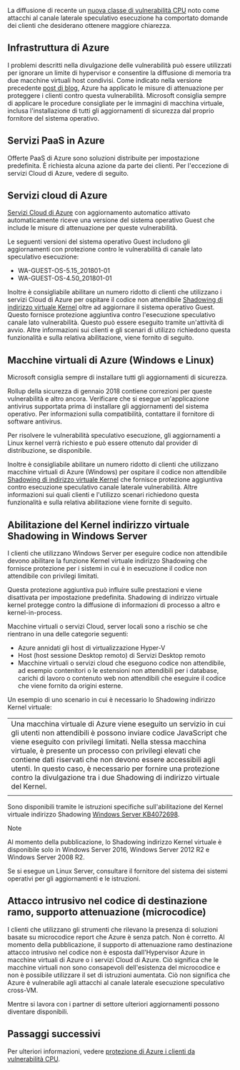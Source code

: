 
 
La diffusione di recente un [nuova classe di vulnerabilità CPU](https://portal.msrc.microsoft.com/en-US/security-guidance/advisory/ADV180002) noto come attacchi al canale laterale speculativo esecuzione ha comportato domande dei clienti che desiderano ottenere maggiore chiarezza. 

 
## <a name="azure-infrastructure"></a>Infrastruttura di Azure

I problemi descritti nella divulgazione delle vulnerabilità può essere utilizzati per ignorare un limite di hypervisor e consentire la diffusione di memoria tra due macchine virtuali host condivisi. Come indicato nella versione precedente [post di blog](https://azure.microsoft.com/blog/securing-azure-customers-from-cpu-vulnerability/), Azure ha applicato le misure di attenuazione per proteggere i clienti contro questa vulnerabilità.  Microsoft consiglia sempre di applicare le procedure consigliate per le immagini di macchina virtuale, inclusa l'installazione di tutti gli aggiornamenti di sicurezza dal proprio fornitore del sistema operativo.

## <a name="paas-services-on-azure"></a>Servizi PaaS in Azure
Offerte PaaS di Azure sono soluzioni distribuite per impostazione predefinita. È richiesta alcuna azione da parte dei clienti. Per l'eccezione di servizi Cloud di Azure, vedere di seguito.  


## <a name="azure-cloud-services"></a>Servizi cloud di Azure

[Servizi Cloud di Azure](https://azure.microsoft.com/services/cloud-services/) con aggiornamento automatico attivato automaticamente riceve una versione del sistema operativo Guest che include le misure di attenuazione per queste vulnerabilità. 

Le seguenti versioni del sistema operativo Guest includono gli aggiornamenti con protezione contro le vulnerabilità di canale lato speculativo esecuzione:

* WA-GUEST-OS-5.15_201801-01
* WA-GUEST-OS-4.50_201801-01


Inoltre è consigliabile abilitare un numero ridotto di clienti che utilizzano i servizi Cloud di Azure per ospitare il codice non attendibile [Shadowing di indirizzo virtuale Kernel](#enabling-kernel-virtual-address-shadowing-on-windows-server) oltre ad aggiornare il sistema operativo Guest. Questo fornisce protezione aggiuntiva contro l'esecuzione speculativo canale lato vulnerabilità. Questo può essere eseguito tramite un'attività di avvio. Altre informazioni sui clienti e gli scenari di utilizzo richiedono questa funzionalità e sulla relativa abilitazione, viene fornito di seguito.


## <a name="azure-virtual-machines-windows--linux"></a>Macchine virtuali di Azure (Windows e Linux)

Microsoft consiglia sempre di installare tutti gli aggiornamenti di sicurezza. 

Rollup della sicurezza di gennaio 2018 contiene correzioni per queste vulnerabilità e altro ancora. Verificare che si esegue un'applicazione antivirus supportata prima di installare gli aggiornamenti del sistema operativo. Per informazioni sulla compatibilità, contattare il fornitore di software antivirus. 

Per risolvere le vulnerabilità speculativo esecuzione, gli aggiornamenti a Linux kernel verrà richiesto e può essere ottenuto dal provider di distribuzione, se disponibile. 

Inoltre è consigliabile abilitare un numero ridotto di clienti che utilizzano macchine virtuali di Azure (Windows) per ospitare il codice non attendibile [Shadowing di indirizzo virtuale Kernel](#enabling-kernel-virtual-address-shadowing-on-windows-server) che fornisce protezione aggiuntiva contro esecuzione speculativo canale laterale vulnerabilità.  Altre informazioni sui quali clienti e l'utilizzo scenari richiedono questa funzionalità e sulla relativa abilitazione viene fornite di seguito.


## <a name="enabling-kernel-virtual-address-shadowing-on-windows-server"></a>Abilitazione del Kernel indirizzo virtuale Shadowing in Windows Server

I clienti che utilizzano Windows Server per eseguire codice non attendibile devono abilitare la funzione Kernel virtuale indirizzo Shadowing che fornisce protezione per i sistemi in cui è in esecuzione il codice non attendibile con privilegi limitati.

Questa protezione aggiuntiva può influire sulle prestazioni e viene disattivata per impostazione predefinita. Shadowing di indirizzo virtuale kernel protegge contro la diffusione di informazioni di processo a altro e kernel-in-process.

Macchine virtuali o servizi Cloud, server locali sono a rischio se che rientrano in una delle categorie seguenti:

* Azure annidati gli host di virtualizzazione Hyper-V
* Host (host sessione Desktop remoto) di Servizi Desktop remoto
* Macchine virtuali o servizi cloud che eseguono codice non attendibile, ad esempio contenitori o le estensioni non attendibili per i database, carichi di lavoro o contenuto web non attendibili che eseguire il codice che viene fornito da origini esterne.

Un esempio di uno scenario in cui è necessario lo Shadowing indirizzo Kernel virtuale: 

|     |
|-----|
|Una macchina virtuale di Azure viene eseguito un servizio in cui gli utenti non attendibili è possono inviare codice JavaScript che viene eseguito con privilegi limitati. Nella stessa macchina virtuale, è presente un processo con privilegi elevati che contiene dati riservati che non devono essere accessibili agli utenti. In questo caso, è necessario per fornire una protezione contro la divulgazione tra i due Shadowing di indirizzo virtuale del Kernel.|
|     | 

Sono disponibili tramite le istruzioni specifiche sull'abilitazione del Kernel virtuale indirizzo Shadowing [Windows Server KB4072698](https://support.microsoft.com/help/4072698/windows-server-guidance-to-protect-against-the-speculative-execution).


> [!NOTE]
> Al momento della pubblicazione, lo Shadowing indirizzo Kernel virtuale è disponibile solo in Windows Server 2016, Windows Server 2012 R2 e Windows Server 2008 R2.  
>
>

Se si esegue un Linux Server, consultare il fornitore del sistema dei sistemi operativi per gli aggiornamenti e le istruzioni.

## <a name="branch-target-injection-mitigation-support-microcode"></a>Attacco intrusivo nel codice di destinazione ramo, supporto attenuazione (microcodice)

I clienti che utilizzano gli strumenti che rilevano la presenza di soluzioni basate su microcodice report che Azure è senza patch. Non è corretto. Al momento della pubblicazione, il supporto di attenuazione ramo destinazione attacco intrusivo nel codice non è esposta dall'Hypervisor Azure in macchine virtuali di Azure o i servizi Cloud di Azure. Ciò significa che le macchine virtuali non sono consapevoli dell'esistenza del microcodice e non è possibile utilizzare il set di istruzioni aumentata. Ciò non significa che Azure è vulnerabile agli attacchi al canale laterale esecuzione speculativo cross-VM.
 
Mentre si lavora con i partner di settore ulteriori aggiornamenti possono diventare disponibili.

## <a name="next-steps"></a>Passaggi successivi

Per ulteriori informazioni, vedere [protezione di Azure i clienti da vulnerabilità CPU](https://azure.microsoft.com/blog/securing-azure-customers-from-cpu-vulnerability/).